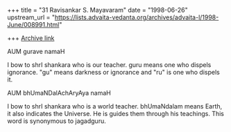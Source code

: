 +++
title = "31 Ravisankar S. Mayavaram"
date = "1998-06-26"
upstream_url = "https://lists.advaita-vedanta.org/archives/advaita-l/1998-June/008991.html"

+++
[Archive link](https://lists.advaita-vedanta.org/archives/advaita-l/1998-June/008991.html)

AUM gurave namaH

I bow to shrI shankara who is our teacher. guru means one who dispels
ignorance. "gu" means darkness or ignorance and "ru" is one who dispels
it.

AUM bhUmaNDalAchAryAya namaH

I bow to shrI shankara who is a world teacher. bhUmaNdalam means Earth, it
also indicates the Universe. He is guides them through his teachings. This
word is synonymous to jagadguru.

